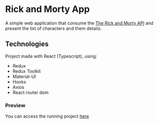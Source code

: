 # Rick and Morty App

A simple web application that consume the [The Rick and Morty API](https://rickandmortyapi.com/) and present the list of characters and them details.

## Technologies

Project made with React (Typescript), using:

- Redux
- Redux Toolkit
- Material-UI
- Hooks
- Axios
- React router dom

### Preview

You can access the running project [here](https://danielmagri.github.io/rick-and-morty)